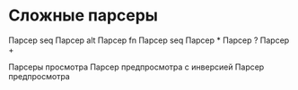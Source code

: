 # Сложные парсеры

Парсер seq
Парсер alt
Парсер fn
Парсер seq
Парсер *
Парсер ?
Парсер +

Парсеры просмотра 
Парсер предпросмотра с инверсией
Парсер предпросмотра


